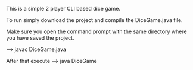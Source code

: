 This is a simple 2 player CLI based dice game. 

To run simply download the project and compile the DiceGame.java file.

Make sure you open the command prompt with the same directory where you have saved the project.

--> javac DiceGame.java 

After that execute --> java DiceGame
